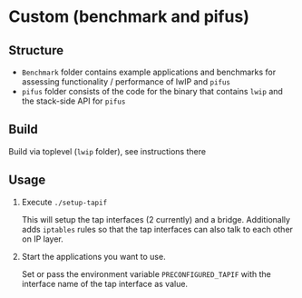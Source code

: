 # Custom (benchmark and pifus)

## Structure
- `Benchmark` folder contains example applications and benchmarks for assessing functionality / performance of lwIP and `pifus`
- `pifus` folder consists of the code for the binary that contains `lwip` and the stack-side API for `pifus`

## Build
Build via toplevel (`lwip` folder), see instructions there

## Usage
1. Execute `./setup-tapif`

    This will setup the tap interfaces (2 currently) and a bridge. Additionally adds `iptables` rules so that the tap interfaces can also talk to each other on IP layer.

1. Start the applications you want to use. 

    Set or pass the environment variable `PRECONFIGURED_TAPIF` with the interface name of the tap interface as value.


